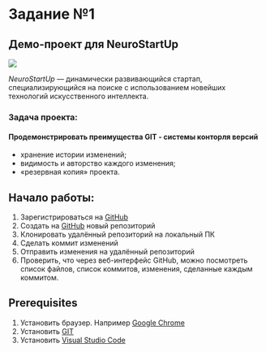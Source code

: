 # Задание №1
## Демо-проект для NeuroStartUp

![](https://camo.githubusercontent.com/c6727c717cad1e4820481abb87524f90782445c5/68747470733a2f2f692e696d6775722e636f6d2f495a4f525769492e706e67)

*NeuroStartUp* — динамически развивающийся стартап, специализирующийся на поиске с использованием новейших технологий искусственного интеллекта.

### Задача проекта:
#### Продемонстрировать преимущества GIT - системы конторля версий
* хранение истории изменений;
* видимость и авторство каждого изменения;
* «резервная копия» проекта.



## Начало работы:
1. Зарегистрироваться на [GitHub](https://github.com/)
1. Создать на [GitHub](https://github.com/) новый репозиторий
1. Клонировать удалённый репозиторий  на локальный ПК
1. Сделать коммит изменений
1. Отправить изменения на удалённый репозиторий
1. Проверить, что через веб-интерфейс GitHub, можно посмотреть список файлов, список коммитов, изменения, сделанные каждым коммитом.

## Prerequisites
1. Установить браузер. Например [Google Chrome](https://www.google.com/intl/ru_ru/chrome/)
1. Установить [GIT](https://git-scm.com/)
1. Установить [Visual Studio Code](https://code.visualstudio.com/)